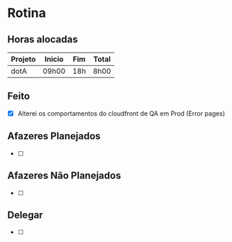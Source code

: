 # Rotina

## Horas alocadas

Projeto | Inicio | Fim | Total
--------|-------|-------|------
dotA    | 09h00 | 18h | 8h00

## Feito

- [x] Alterei os comportamentos do cloudfront de QA em Prod (Error pages)

## Afazeres Planejados

- [ ] 

## Afazeres Não Planejados

- [ ] 

## Delegar

- [ ] 

<!--stackedit_data:
eyJoaXN0b3J5IjpbMTg4OTQzMTc3MSw5MDk2MjIwOTEsMTk1Mz
QzMDg4NSwtMzg4NTEwNDI5LC0xMjcyMDg2OTMsLTY5NjAwNjkw
MiwtNDY2NDIzNDQzLDIwOTU2NzAyODksMTI3NTc5NjY4LDI3MT
gxMDE5NywxMzA2NDgxMjcxLC0xMjg5MzkwNDQ3LDE4NjQwNDU2
OTYsLTM0MzkwMDQwMCwxMjk0MjY0MjY0LC0xMzg5OTEyMDg1LC
0xMzQyMjA1MDg5LC04MDUzODkyMTUsMTEwNjc5NjkzMSw3ODEx
NDkzMl19
-->